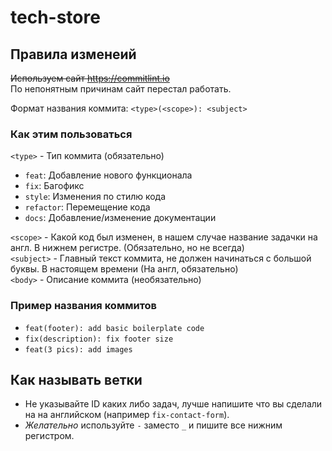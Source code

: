 # tech-store
## Правила изменеий
~~Используем сайт https://commitlint.io~~  
По непонятным причинам сайт перестал работать.

Формат названия коммита: `<type>(<scope>): <subject>`

### Как этим пользоваться
`<type>` - Тип коммита (обязательно)
  - `feat`: Добавление нового функционала
  - `fix`: Багофикс
  - `style`: Изменения по стилю кода
  - `refactor`: Перемещение кода
  - `docs`: Добавление/изменение документации

`<scope>` - Какой код был изменен, в нашем случае название задачки на англ. В нижнем регистре. (Обязательно, но не всегда)  
`<subject>` - Главный текст коммита, не должен начинаться с большой буквы. В настоящем времени (На англ, обязательно)  
`<body>` - Описание коммита (необязательно)  
### Пример названия коммитов
  - `feat(footer): add basic boilerplate code`
  - `fix(description): fix footer size`
  - `feat(3 pics): add images`
## Как называть ветки
  - Не указывайте ID каких либо задач, лучше напишите что вы сделали на на английском (например `fix-contact-form`).
  - *Желательно* используйте `-` заместо `_` и пишите все нижним регистром.
